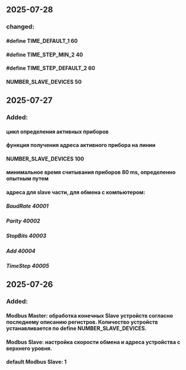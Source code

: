 
## 2025-07-28

### changed:

####   #define TIME_DEFAULT_1       60
####	 #define TIME_STEP_MIN_2      40
####   #define TIME_STEP_DEFAULT_2  60
#### NUMBER_SLAVE_DEVICES           50

## 2025-07-27

### Added:

#### цикл определения активных приборов 

#### функция получения адреса активного прибора на линии

#### NUMBER_SLAVE_DEVICES 100

#### минимальное время считывания приборов 80 ms, определенно опытным путем

#### адреса для slave части, для обмена с компьютером:
   ##### BaudRate 40001
   ##### Parity   40002
   ##### StopBits 40003
   ##### Add      40004
   ##### TimeStep 40005


## 2025-07-26

### Added:

#### Modbus Master: обработка конечных Slave устройств согласно последнему описанию регистров. Количество устройств устанавливается по define NUMBER_SLAVE_DEVICES.

#### Modbus Slave: настройка скорости обмена и адреса устройства c верхнего уровня. 

#### default Modbus Slave: 1 